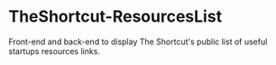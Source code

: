# TheShortcut-ResourcesList
Front-end and back-end to display The Shortcut's public list of useful startups resources links.
